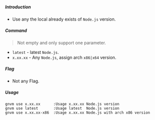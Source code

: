 ##### Introduction
* Use any the local already exists of `Node.js` version.

##### Command
> Not empty and only support one parameter.

* `latest` - latest `Node.js`.
* `x.xx.xx` - Any `Node.js`, assign arch `x86|x64` version.

##### Flag
* Not any Flag.

##### Usage
```
gnvm use x.xx.xx      :Usage x.xx.xx Node.js version
gnvm use latest       :Usage latest  Node.js version
gnvm use x.xx.xx-x86  :Usage x.xx.xx Node.js with arch x86 version
```
